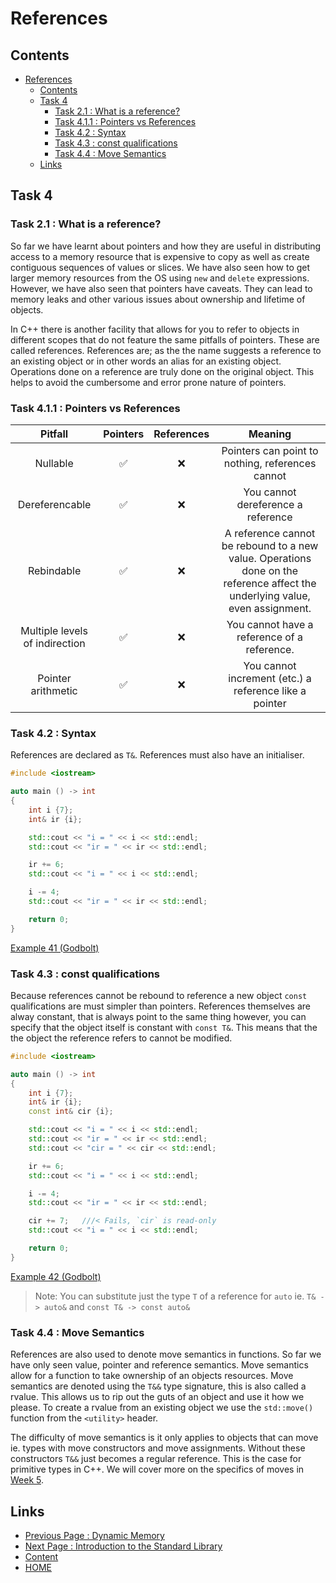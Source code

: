 # References

## Contents

- [References](#references)
  - [Contents](#contents)
  - [Task 4](#task-4)
    - [Task 2.1 : What is a reference?](#task-21--what-is-a-reference)
    - [Task 4.1.1 : Pointers vs References](#task-411--pointers-vs-references)
    - [Task 4.2 : Syntax](#task-42--syntax)
    - [Task 4.3 : const qualifications](#task-43--const-qualifications)
    - [Task 4.4 : Move Semantics](#task-44--move-semantics)
  - [Links](#links)

## Task 4

### Task 2.1 : What is a reference?

So far we have learnt about pointers and how they are useful in distributing access to a memory resource that is expensive to copy as well as create contiguous sequences of values or slices. We have also seen how to get larger memory resources from the OS using `new` and `delete` expressions. However, we have also seen that pointers have caveats. They can lead to memory leaks and other various issues about ownership and lifetime of objects.

In C++ there is another facility that allows for you to refer to objects in different scopes that do not feature the same pitfalls of pointers. These are called references. References are; as the the name suggests a reference to an existing object or in other words an alias for an existing object. Operations done on a reference are truly done on the original object. This helps to avoid the cumbersome and error prone nature of pointers.

### Task 4.1.1 : Pointers vs References

|             Pitfall            | Pointers | References |                                                            Meaning                                                           |
|:------------------------------:|:--------:|:----------:|:----------------------------------------------------------------------------------------------------------------------------:|
|            Nullable            |     ✅    |      ❌     |                                       Pointers can point to nothing, references cannot                                       |
|         Dereferencable         |     ✅    |      ❌     |                                              You cannot dereference a reference                                              |
|           Rebindable           |     ✅    |      ❌     | A reference cannot be rebound to a new value. Operations done on the reference affect the underlying value, even assignment. |
| Multiple levels of indirection |     ✅    |      ❌     |                                          You cannot have a reference of a reference.                                         |
|       Pointer arithmetic       |     ✅    |      ❌     |                                    You cannot increment (etc.) a reference like a pointer                                    |

### Task 4.2 : Syntax

References are declared as `T&`. References must also have an initialiser.

```cxx
#include <iostream>

auto main () -> int
{
    int i {7};
    int& ir {i};

    std::cout << "i = " << i << std::endl;
    std::cout << "ir = " << ir << std::endl;

    ir += 6;
    std::cout << "i = " << i << std::endl;

    i -= 4;
    std::cout << "ir = " << ir << std::endl;

    return 0;
}
```

[Example 41 (Godbolt)](https://www.godbolt.org/z/7TWjK5rKe)

### Task 4.3 : const qualifications

Because references cannot be rebound to reference a new object `const` qualifications are must simpler than pointers. References themselves are alway constant, that is always point to the same thing however, you can specify that the object itself is constant with `const T&`. This means that the the object the reference refers to cannot be modified.

```cxx
#include <iostream>

auto main () -> int
{
    int i {7};
    int& ir {i};
    const int& cir {i};

    std::cout << "i = " << i << std::endl;
    std::cout << "ir = " << ir << std::endl;
    std::cout << "cir = " << cir << std::endl;

    ir += 6;
    std::cout << "i = " << i << std::endl;

    i -= 4;
    std::cout << "ir = " << ir << std::endl;

    cir += 7;   ///< Fails, `cir` is read-only
    std::cout << "i = " << i << std::endl;

    return 0;
}
```

[Example 42 (Godbolt)](https://www.godbolt.org/z/as3rTWavj)

> Note: You can substitute just the type `T` of a reference for `auto` ie. `T& -> auto&` and `const T& -> const auto&`

### Task 4.4 : Move Semantics

References are also used to denote move semantics in functions. So far we have only seen value, pointer and reference semantics. Move semantics allow for a function to take ownership of an objects resources. Move semantics are denoted using the `T&&` type signature, this is also called a rvalue. This allows us to rip out the guts of an object and use it how we please. To create a rvalue from an existing object we use the `std::move()` function from the `<utility>` header.

The difficulty of move semantics is it only applies to objects that can move ie. types with move constructors and move assignments. Without these constructors `T&&` just becomes a regular reference. This is the case for primitive types in C++. We will cover more on the specifics of moves in [Week 5](/content/week5/README.md).

## Links

- [Previous Page : Dynamic Memory](/content/part3/tasks/memory.md)
- [Next Page : Introduction to the Standard Library](/content/part3/tasks/stdlib.md)
- [Content](/content/README.md)
- [HOME](/README.md)
